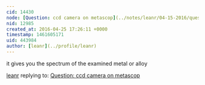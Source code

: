 ```yaml
---
cid: 14430
node: [Question: ccd camera on metascop](../notes/leanr/04-15-2016/question-ccd-camera-on-metascop)
nid: 12985
created_at: 2016-04-25 17:26:11 +0000
timestamp: 1461605171
uid: 443984
author: [leanr](../profile/leanr)
---
```


it gives you the spectrum of the examined metal or alloy

[leanr](../profile/leanr) replying to: [Question: ccd camera on metascop](../notes/leanr/04-15-2016/question-ccd-camera-on-metascop)

